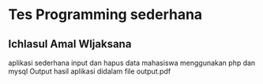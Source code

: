 # Tes Programming sederhana
## Ichlasul Amal WIjaksana
aplikasi sederhana input dan hapus data mahasiswa 
menggunakan php dan mysql
Output hasil aplikasi didalam file output.pdf

